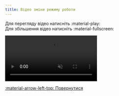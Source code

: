 ```yaml
---
title: Відео зміни режиму роботи
--- 
```


Для перегляду відео натисніть :material-play:   
Для збільшення відео натисніть :material-fullscreen:   

<video controls disablepictureinpicture muted>
  <source src="../../assets/video/mode.mp4" type="video/mp4" />Тег video не підтримується вашим браузером.<a href="../../assets/video/mode.mp4">Скачати відео.</a>
</video>

[:material-arrow-left-top: Повернутися](../web-interface/#select-mode)
